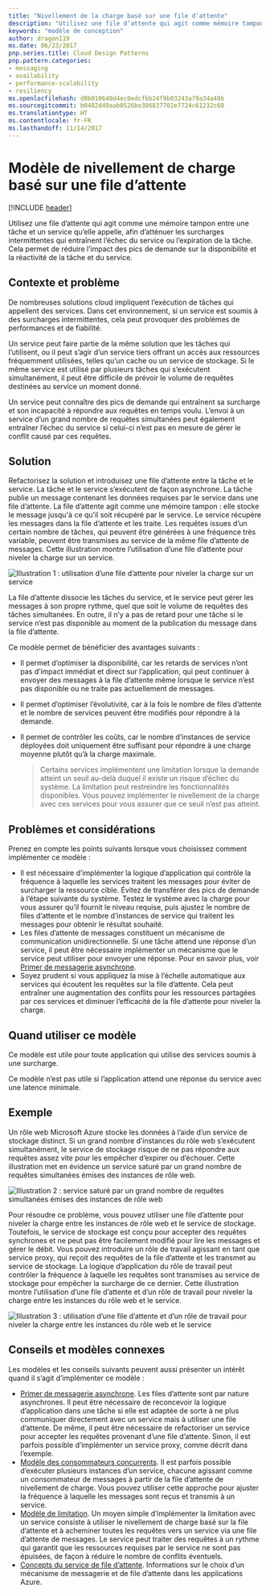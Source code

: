 ```yaml
---
title: "Nivellement de la charge basé sur une file d’attente"
description: "Utilisez une file d’attente qui agit comme mémoire tampon entre une tâche et un service qu’elle appelle, afin d’atténuer les surcharges intermittentes."
keywords: "modèle de conception"
author: dragon119
ms.date: 06/23/2017
pnp.series.title: Cloud Design Patterns
pnp.pattern.categories:
- messaging
- availability
- performance-scalability
- resiliency
ms.openlocfilehash: d8b010648d4ec0edcfbb24f9b03243a79a34a40b
ms.sourcegitcommit: b0482d49aab0526be386837702e7724c61232c60
ms.translationtype: HT
ms.contentlocale: fr-FR
ms.lasthandoff: 11/14/2017
---
```

# <a name="queue-based-load-leveling-pattern"></a>Modèle de nivellement de charge basé sur une file d’attente

[!INCLUDE [header](../_includes/header.md)]

Utilisez une file d’attente qui agit comme une mémoire tampon entre une tâche et un service qu’elle appelle, afin d’atténuer les surcharges intermittentes qui entraînent l’échec du service ou l’expiration de la tâche. Cela permet de réduire l’impact des pics de demande sur la disponibilité et la réactivité de la tâche et du service.

## <a name="context-and-problem"></a>Contexte et problème

De nombreuses solutions cloud impliquent l’exécution de tâches qui appellent des services. Dans cet environnement, si un service est soumis à des surcharges intermittentes, cela peut provoquer des problèmes de performances et de fiabilité.

Un service peut faire partie de la même solution que les tâches qui l’utilisent, ou il peut s’agir d’un service tiers offrant un accès aux ressources fréquemment utilisées, telles qu’un cache ou un service de stockage. Si le même service est utilisé par plusieurs tâches qui s’exécutent simultanément, il peut être difficile de prévoir le volume de requêtes destinées au service un moment donné.

Un service peut connaître des pics de demande qui entraînent sa surcharge et son incapacité à répondre aux requêtes en temps voulu. L’envoi à un service d’un grand nombre de requêtes simultanées peut également entraîner l’échec du service si celui-ci n’est pas en mesure de gérer le conflit causé par ces requêtes.

## <a name="solution"></a>Solution

Refactorisez la solution et introduisez une file d’attente entre la tâche et le service. La tâche et le service s’exécutent de façon asynchrone. La tâche publie un message contenant les données requises par le service dans une file d’attente. La file d’attente agit comme une mémoire tampon : elle stocke le message jusqu'à ce qu’il soit récupéré par le service. Le service récupère les messages dans la file d’attente et les traite. Les requêtes issues d’un certain nombre de tâches, qui peuvent être générées à une fréquence très variable, peuvent être transmises au service de la même file d’attente de messages. Cette illustration montre l’utilisation d’une file d’attente pour niveler la charge sur un service.

![Illustration 1 : utilisation d’une file d’attente pour niveler la charge sur un service](./_images/queue-based-load-leveling-pattern.png)

La file d’attente dissocie les tâches du service, et le service peut gérer les messages à son propre rythme, quel que soit le volume de requêtes des tâches simultanées. En outre, il n’y a pas de retard pour une tâche si le service n’est pas disponible au moment de la publication du message dans la file d’attente.

Ce modèle permet de bénéficier des avantages suivants :

- Il permet d’optimiser la disponibilité, car les retards de services n’ont pas d’impact immédiat et direct sur l’application, qui peut continuer à envoyer des messages à la file d’attente même lorsque le service n’est pas disponible ou ne traite pas actuellement de messages.
- Il permet d’optimiser l’évolutivité, car à la fois le nombre de files d’attente et le nombre de services peuvent être modifiés pour répondre à la demande.
- Il permet de contrôler les coûts, car le nombre d’instances de service déployées doit uniquement être suffisant pour répondre à une charge moyenne plutôt qu’à la charge maximale.

    >  Certains services implémentent une limitation lorsque la demande atteint un seuil au-delà duquel il existe un risque d’échec du système. La limitation peut restreindre les fonctionnalités disponibles. Vous pouvez implémenter le nivellement de la charge avec ces services pour vous assurer que ce seuil n’est pas atteint.

## <a name="issues-and-considerations"></a>Problèmes et considérations

Prenez en compte les points suivants lorsque vous choisissez comment implémenter ce modèle :

- Il est nécessaire d’implémenter la logique d’application qui contrôle la fréquence à laquelle les services traitent les messages pour éviter de surcharger la ressource cible. Évitez de transférer des pics de demande à l’étape suivante du système. Testez le système avec la charge pour vous assurer qu’il fournit le niveau requise, puis ajustez le nombre de files d’attente et le nombre d’instances de service qui traitent les messages pour obtenir le résultat souhaité.
- Les files d’attente de messages constituent un mécanisme de communication unidirectionnelle. Si une tâche attend une réponse d’un service, il peut être nécessaire implémenter un mécanisme que le service peut utiliser pour envoyer une réponse. Pour en savoir plus, voir [Primer de messagerie asynchrone](https://msdn.microsoft.com/library/dn589781.aspx).
- Soyez prudent si vous appliquez la mise à l’échelle automatique aux services qui écoutent les requêtes sur la file d’attente. Cela peut entraîner une augmentation des conflits pour les ressources partagées par ces services et diminuer l’efficacité de la file d’attente pour niveler la charge.

## <a name="when-to-use-this-pattern"></a>Quand utiliser ce modèle

Ce modèle est utile pour toute application qui utilise des services soumis à une surcharge.

Ce modèle n’est pas utile si l’application attend une réponse du service avec une latence minimale.

## <a name="example"></a>Exemple

Un rôle web Microsoft Azure stocke les données à l’aide d’un service de stockage distinct. Si un grand nombre d’instances du rôle web s’exécutent simultanément, le service de stockage risque de ne pas répondre aux requêtes assez vite pour les empêcher d’expirer ou d’échouer. Cette illustration met en évidence un service saturé par un grand nombre de requêtes simultanées émises des instances de rôle web.

![Illustration 2 : service saturé par un grand nombre de requêtes simultanées émises des instances de rôle web](./_images/queue-based-load-leveling-overwhelmed.png)


Pour résoudre ce problème, vous pouvez utiliser une file d’attente pour niveler la charge entre les instances de rôle web et le service de stockage. Toutefois, le service de stockage est conçu pour accepter des requêtes synchrones et ne peut pas être facilement modifié pour lire les messages et gérer le débit. Vous pouvez introduire un rôle de travail agissant en tant que service proxy, qui reçoit des requêtes de la file d’attente et les transmet au service de stockage. La logique d’application du rôle de travail peut contrôler la fréquence à laquelle les requêtes sont transmises au service de stockage pour empêcher la surcharge de ce dernier. Cette illustration montre l’utilisation d’une file d’attente et d’un rôle de travail pour niveler la charge entre les instances du rôle web et le service.

![Illustration 3 : utilisation d’une file d’attente et d’un rôle de travail pour niveler la charge entre les instances du rôle web et le service](./_images/queue-based-load-leveling-worker-role.png)

## <a name="related-patterns-and-guidance"></a>Conseils et modèles connexes

Les modèles et les conseils suivants peuvent aussi présenter un intérêt quand il s’agit d’implémenter ce modèle :

- [Primer de messagerie asynchrone](https://msdn.microsoft.com/library/dn589781.aspx). Les files d’attente sont par nature asynchrones. Il peut être nécessaire de reconcevoir la logique d’application dans une tâche si elle est adaptée de sorte à ne plus communiquer directement avec un service mais à utiliser une file d’attente. De même, il peut être nécessaire de refactoriser un service pour accepter les requêtes provenant d’une file d’attente. Sinon, il est parfois possible d’implémenter un service proxy, comme décrit dans l’exemple.
- [Modèle des consommateurs concurrents](competing-consumers.md). Il est parfois possible d’exécuter plusieurs instances d’un service, chacune agissant comme un consommateur de messages à partir de la file d’attente de nivellement de charge. Vous pouvez utiliser cette approche pour ajuster la fréquence à laquelle les messages sont reçus et transmis à un service.
- [Modèle de limitation](throttling.md). Un moyen simple d’implémenter la limitation avec un service consiste à utiliser le nivellement de charge basé sur la file d’attente et à acheminer toutes les requêtes vers un service via une file d’attente de messages. Le service peut traiter des requêtes à un rythme qui garantit que les ressources requises par le service ne sont pas épuisées, de façon à réduire le nombre de conflits éventuels.
- [Concepts du service de file d’attente](https://msdn.microsoft.com/library/azure/dd179353.aspx). Informations sur le choix d’un mécanisme de messagerie et de file d’attente dans les applications Azure.
